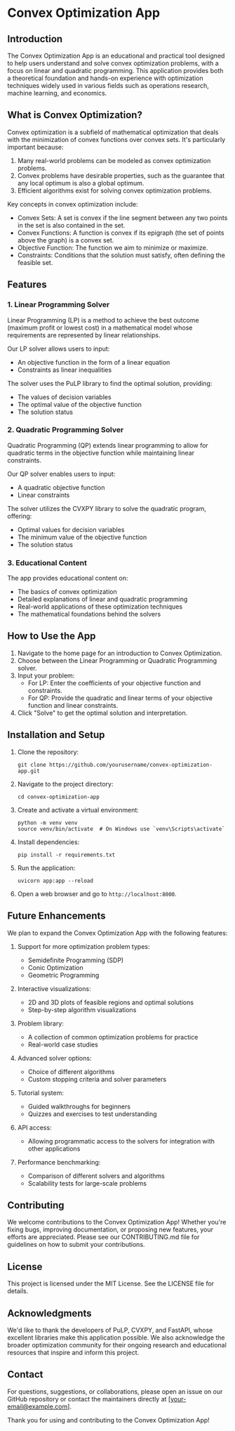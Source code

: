 # Convex Optimization App

## Introduction

The Convex Optimization App is an educational and practical tool designed to help users understand and solve convex optimization problems, with a focus on linear and quadratic programming. This application provides both a theoretical foundation and hands-on experience with optimization techniques widely used in various fields such as operations research, machine learning, and economics.

## What is Convex Optimization?

Convex optimization is a subfield of mathematical optimization that deals with the minimization of convex functions over convex sets. It's particularly important because:

1. Many real-world problems can be modeled as convex optimization problems.
2. Convex problems have desirable properties, such as the guarantee that any local optimum is also a global optimum.
3. Efficient algorithms exist for solving convex optimization problems.

Key concepts in convex optimization include:

- Convex Sets: A set is convex if the line segment between any two points in the set is also contained in the set.
- Convex Functions: A function is convex if its epigraph (the set of points above the graph) is a convex set.
- Objective Function: The function we aim to minimize or maximize.
- Constraints: Conditions that the solution must satisfy, often defining the feasible set.

## Features

### 1. Linear Programming Solver

Linear Programming (LP) is a method to achieve the best outcome (maximum profit or lowest cost) in a mathematical model whose requirements are represented by linear relationships.

Our LP solver allows users to input:
- An objective function in the form of a linear equation
- Constraints as linear inequalities

The solver uses the PuLP library to find the optimal solution, providing:
- The values of decision variables
- The optimal value of the objective function
- The solution status

### 2. Quadratic Programming Solver

Quadratic Programming (QP) extends linear programming to allow for quadratic terms in the objective function while maintaining linear constraints.

Our QP solver enables users to input:
- A quadratic objective function
- Linear constraints

The solver utilizes the CVXPY library to solve the quadratic program, offering:
- Optimal values for decision variables
- The minimum value of the objective function
- The solution status

### 3. Educational Content

The app provides educational content on:
- The basics of convex optimization
- Detailed explanations of linear and quadratic programming
- Real-world applications of these optimization techniques
- The mathematical foundations behind the solvers

## How to Use the App

1. Navigate to the home page for an introduction to Convex Optimization.
2. Choose between the Linear Programming or Quadratic Programming solver.
3. Input your problem:
   - For LP: Enter the coefficients of your objective function and constraints.
   - For QP: Provide the quadratic and linear terms of your objective function and linear constraints.
4. Click "Solve" to get the optimal solution and interpretation.

## Installation and Setup

1. Clone the repository:
   ```
   git clone https://github.com/yourusername/convex-optimization-app.git
   ```

2. Navigate to the project directory:
   ```
   cd convex-optimization-app
   ```

3. Create and activate a virtual environment:
   ```
   python -m venv venv
   source venv/bin/activate  # On Windows use `venv\Scripts\activate`
   ```

4. Install dependencies:
   ```
   pip install -r requirements.txt
   ```

5. Run the application:
   ```
   uvicorn app:app --reload
   ```

6. Open a web browser and go to `http://localhost:8000`.

## Future Enhancements

We plan to expand the Convex Optimization App with the following features:

1. Support for more optimization problem types:
   - Semidefinite Programming (SDP)
   - Conic Optimization
   - Geometric Programming

2. Interactive visualizations:
   - 2D and 3D plots of feasible regions and optimal solutions
   - Step-by-step algorithm visualizations

3. Problem library:
   - A collection of common optimization problems for practice
   - Real-world case studies

4. Advanced solver options:
   - Choice of different algorithms
   - Custom stopping criteria and solver parameters

5. Tutorial system:
   - Guided walkthroughs for beginners
   - Quizzes and exercises to test understanding

6. API access:
   - Allowing programmatic access to the solvers for integration with other applications

7. Performance benchmarking:
   - Comparison of different solvers and algorithms
   - Scalability tests for large-scale problems

## Contributing

We welcome contributions to the Convex Optimization App! Whether you're fixing bugs, improving documentation, or proposing new features, your efforts are appreciated. Please see our CONTRIBUTING.md file for guidelines on how to submit your contributions.

## License

This project is licensed under the MIT License. See the LICENSE file for details.

## Acknowledgments

We'd like to thank the developers of PuLP, CVXPY, and FastAPI, whose excellent libraries make this application possible. We also acknowledge the broader optimization community for their ongoing research and educational resources that inspire and inform this project.

## Contact

For questions, suggestions, or collaborations, please open an issue on our GitHub repository or contact the maintainers directly at [your-email@example.com].

Thank you for using and contributing to the Convex Optimization App!